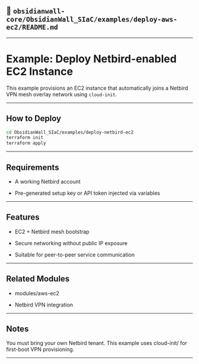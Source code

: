 
## 📁 `obsidianwall-core/ObsidianWall_SIaC/examples/deploy-aws-ec2/README.md`


---
# Example: Deploy Netbird-enabled EC2 Instance

This example provisions an EC2 instance that automatically joins a Netbird VPN mesh overlay network using `cloud-init`.

---
## How to Deploy

```bash
cd ObsidianWall_SIaC/examples/deploy-netbird-ec2
terraform init
terraform apply
```
---

## Requirements
 - A working Netbird account

 - Pre-generated setup key or API token injected via variables

---

## Features
 - EC2 + Netbird mesh bootstrap

 - Secure networking without public IP exposure

 - Suitable for peer-to-peer service communication

---

## Related Modules
 - modules/aws-ec2

 - Netbird VPN integration

---
## Notes
You must bring your own Netbird tenant. This example uses cloud-init/ for first-boot VPN provisioning.

---